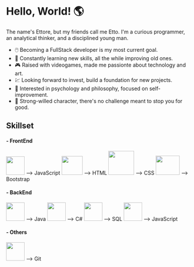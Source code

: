 # Hello, World! :earth_americas:

The name's Ettore, but my friends call me Etto. I'm a curious programmer, an analytical thinker, and a disciplined young man.

- :computer_mouse: Becoming a FullStack developer is my most current goal.
- 🌱 Constantly learning new skills, all the while improving old ones.
- :video_game: Raised with videogames, made me passionte about technology and art.
- :chart: Looking forward to invest, build a foundation for new projects.
- 🤔 Interested in psychology and philosophy, focused on self-improvement. 
- :triangular_flag_on_post: Strong-willed character, there's no challenge meant to stop you for good.

## Skillset

#### - FrontEnd
<img src="https://www.seekpng.com/png/full/80-803501_javascript-logo-logo-de-java-script-png.png" width="50px" height="50px"> --> JavaScript <img src="https://upload.wikimedia.org/wikipedia/commons/thumb/3/38/HTML5_Badge.svg/600px-HTML5_Badge.svg.png" width="57px" height="51px"> --> HTML <img src="https://camo.githubusercontent.com/5a540a748bef7b5a5c6b38215315abc4c40e31cb733d5f83534ffbdc00eb9e37/68747470733a2f2f63646e2e776f726c64766563746f726c6f676f2e636f6d2f6c6f676f732f6373732d352e737667" width="70px" height="65px"> --> CSS <img src="https://miro.medium.com/max/320/0*_rAD9NgK7l6KSlNc.png" width="65px" height="52px"> --> Bootstrap

#### - BackEnd
<img src="https://freepikpsd.com/wp-content/uploads/2019/10/java-logo-png-4-Transparent-Images.png" width="50px" height="50px"> --> Java <img src="https://upload.wikimedia.org/wikipedia/commons/thumb/7/7a/C_Sharp_logo.svg/1200px-C_Sharp_logo.svg.png" width="50px" height="50px"> --> C# <img src="https://user-images.githubusercontent.com/73268095/119277300-3bd30980-bbf5-11eb-89b7-3f5bb4da6357.png" width="50px" height="50px"> --> SQL <img src="https://www.seekpng.com/png/full/80-803501_javascript-logo-logo-de-java-script-png.png" width="50px" height="50px"> --> JavaScript

#### - Others
<img src="https://git-scm.com/images/logos/downloads/Git-Icon-1788C.png" width="50px" height="50px"> --> Git
